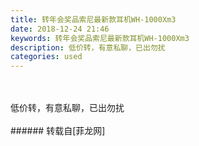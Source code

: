 ```yaml
---
title: 转年会奖品索尼最新款耳机WH-1000Xm3
date: 2018-12-24 21:46
keywords: 转年会奖品索尼最新款耳机WH-1000Xm3
description: 低价转，有意私聊，已出勿扰
categories: used
---
```

<td class="t_f" id="postmessage_2550106">

<br/>
<br/>
低价转，有意私聊，已出勿扰<br/>
<img alt="" border="0" class="zoom" data-cf-modified-140edbeaf127efdacaacafd5-="" file="http://www.flw.ph/data/appbyme/upload/image/201812/24/bUEgM8tzyHbC.jpg" id="aimg_Hc3xd" lazyloadthumb="1" onclick="" onmouseover="" src="http://www.flw.ph/data/appbyme/upload/image/201812/24/bUEgM8tzyHbC.jpg"/><br/>
<br/>
</td>
###### 转载自[菲龙网]